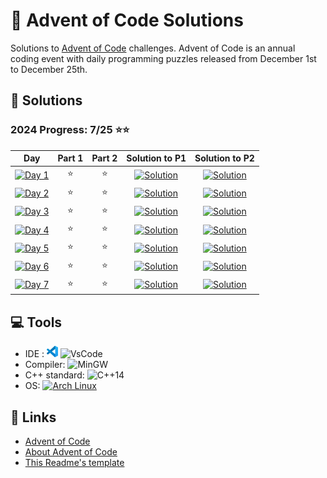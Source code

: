 # 🎄 Advent of Code Solutions

Solutions to [Advent of Code](https://adventofcode.com/) challenges. Advent of Code is an annual coding event with daily programming puzzles released from December 1st to December 25th.

## 🚀 Solutions

### 2024 Progress: 7/25 ⭐⭐

 Day | Part 1 | Part 2 | Solution to P1 | Solution to P2
-----|:------:|:------:|:----------:|:----------:
[![Day 1](https://img.shields.io/badge/Day%201-Historian%20Hysteria-blue?logo=Archlinux)](https://adventofcode.com/2024/day/1) | ⭐ | ⭐ | [![Solution](https://img.shields.io/badge/C%2B%2B-purple?logo=C%2B%2B)](2024/Day1/1_PairAndAdd.cpp) |[![Solution](https://img.shields.io/badge/C%2B%2B-purple?logo=C%2B%2B)](2024/Day1/2_CountDulpicateTimes.cpp)
[![Day 2](https://img.shields.io/badge/Day%202-Red--Nosed%20Reports-blue?logo=Archlinux)](https://adventofcode.com/2024/day/2) | ⭐ | ⭐ | [![Solution](https://img.shields.io/badge/C%2B%2B-purple?logo=C%2B%2B)](2024/Day2/1_CheckLevels.cpp) |[![Solution](https://img.shields.io/badge/C%2B%2B-purple?logo=C%2B%2B)](2024/Day2/2_CheckLevels_Dampener.cpp)
[![Day 3](https://img.shields.io/badge/Day%203-Mull%20It%20Over-blue?logo=Archlinux)](https://adventofcode.com/2024/day/3) | ⭐ | ⭐ | [![Solution](https://img.shields.io/badge/C%2B%2B-purple?logo=C%2B%2B)](2024/Day3/1_FindMul.cpp) |[![Solution](https://img.shields.io/badge/C%2B%2B-purple?logo=C%2B%2B)](2024/Day3/2_PreciseMul.cpp)
[![Day 4](https://img.shields.io/badge/Day%204-Ceres%20Search-blue?logo=Archlinux)](https://adventofcode.com/2024/day/4) | ⭐ | ⭐ | [![Solution](https://img.shields.io/badge/C%2B%2B-purple?logo=C%2B%2B)](2024/Day4/1_CeresSearch.cpp) |[![Solution](https://img.shields.io/badge/C%2B%2B-purple?logo=C%2B%2B)](2024/Day4/2_XMAS.cpp)
[![Day 5](https://img.shields.io/badge/Day%205-Print%20Queue-blue?logo=Archlinux)](https://adventofcode.com/2024/day/5) | ⭐ | ⭐ | [![Solution](https://img.shields.io/badge/C%2B%2B-purple?logo=C%2B%2B)](2024/Day5/1_OrderingUpdates.cpp) |[![Solution](https://img.shields.io/badge/C%2B%2B-purple?logo=C%2B%2B)](2024/Day5/2_OrderingUpdates.cpp)
[![Day 6](https://img.shields.io/badge/Day%206-Guard%20Gallivant-blue?logo=Archlinux)](https://adventofcode.com/2024/day/6) | ⭐ |⭐| [![Solution](https://img.shields.io/badge/C%2B%2B-purple?logo=C%2B%2B)](2024/Day6/1_PatrolRoute.cpp)|[![Solution](https://img.shields.io/badge/C%2B%2B-purple?logo=C%2B%2B)](2024/Day6/2_CircleObstacle.cpp)
[![Day 7](https://img.shields.io/badge/Day%207-Bridge%20Repair-blue?logo=Archlinux)](https://adventofcode.com/2024/day/7) |⭐|⭐|[![Solution](https://img.shields.io/badge/C%2B%2B-purple?logo=C%2B%2B)](2024/Day7/1_Caliration.cpp)|[![Solution](https://img.shields.io/badge/C%2B%2B-purple?logo=C%2B%2B)](2024/Day7/2_CombineCalibration.cpp)

## 💻 Tools

- IDE : [![VSCode](<Images/code-stable.png>)](https://www.vscode.com) ![VsCode](https://img.shields.io/badge/Vscode-blue)
- Compiler: ![MinGW](https://img.shields.io/badge/MinGW%20g++%20(GCC)%2014.2.1%2020240910-grey?logo=GNU)
- C++ standard: ![C++14](https://img.shields.io/badge/C%2B%2B-purple?logo=C%2B%2B)
- OS: [![Arch Linux](https://img.shields.io/badge/Arch%20Linux-grey?logo=Archlinux)](https://www.archlinux.org)

## 🔗 Links

- [Advent of Code](https://adventofcode.com/)
- [About Advent of Code](https://adventofcode.com/about)
- [This Readme's template](https://github.com/TrueBurn/advent-of-code)
